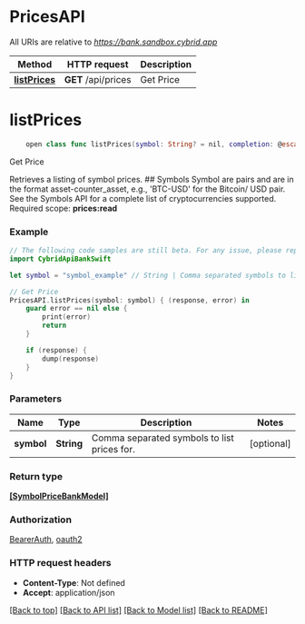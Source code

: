 # PricesAPI

All URIs are relative to *https://bank.sandbox.cybrid.app*

Method | HTTP request | Description
------------- | ------------- | -------------
[**listPrices**](PricesAPI.md#listprices) | **GET** /api/prices | Get Price


# **listPrices**
```swift
    open class func listPrices(symbol: String? = nil, completion: @escaping (_ data: [SymbolPriceBankModel]?, _ error: Error?) -> Void)
```

Get Price

Retrieves a listing of symbol prices.  ## Symbols  Symbol are pairs and are in the format asset-counter_asset, e.g., 'BTC-USD' for the Bitcoin/ USD pair. See the Symbols API for a complete list of cryptocurrencies supported.    Required scope: **prices:read**

### Example
```swift
// The following code samples are still beta. For any issue, please report via http://github.com/OpenAPITools/openapi-generator/issues/new
import CybridApiBankSwift

let symbol = "symbol_example" // String | Comma separated symbols to list prices for. (optional)

// Get Price
PricesAPI.listPrices(symbol: symbol) { (response, error) in
    guard error == nil else {
        print(error)
        return
    }

    if (response) {
        dump(response)
    }
}
```

### Parameters

Name | Type | Description  | Notes
------------- | ------------- | ------------- | -------------
 **symbol** | **String** | Comma separated symbols to list prices for. | [optional] 

### Return type

[**[SymbolPriceBankModel]**](SymbolPriceBankModel.md)

### Authorization

[BearerAuth](../README.md#BearerAuth), [oauth2](../README.md#oauth2)

### HTTP request headers

 - **Content-Type**: Not defined
 - **Accept**: application/json

[[Back to top]](#) [[Back to API list]](../README.md#documentation-for-api-endpoints) [[Back to Model list]](../README.md#documentation-for-models) [[Back to README]](../README.md)

